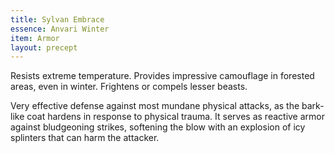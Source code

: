 ```yaml
---
title: Sylvan Embrace
essence: Anvari Winter
item: Armor
layout: precept
---
```


Resists extreme temperature. Provides impressive camouflage in forested areas, even in winter. Frightens or compels lesser beasts.

Very effective defense against most mundane physical attacks, as the bark-like coat hardens in response to physical trauma. It serves as reactive armor against bludgeoning strikes, softening the blow with an explosion of icy splinters that can harm the attacker.
